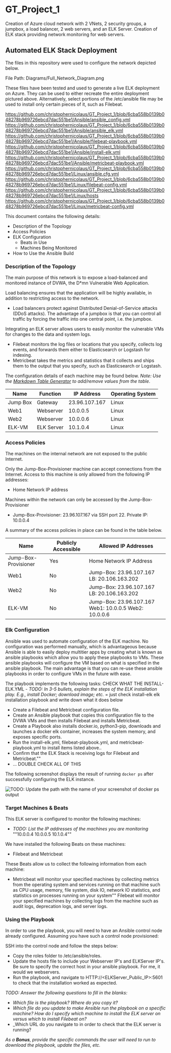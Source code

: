 # GT_Project_1
Creation of Azure cloud network with 2 VNets, 2 security groups, a jumpbox, a load balancer, 2 web servers, and an ELK Server. Creation of ELK stack providing network monitoring for web servers.

## Automated ELK Stack Deployment

The files in this repository were used to configure the network depicted below.

File Path: Diagrams/Full_Network_Diagram.png

These files have been tested and used to generate a live ELK deployment on Azure. They can be used to either recreate the entire deployment pictured above. Alternatively, select portions of the /etc/ansible file may be used to install only certain pieces of it, such as Filebeat.

https://github.com/christophernicolaus/GT_Project_1/blob/6cba558b0139b048278b969726ebcd7dac551be1/Ansible/ansible_config.yml
https://github.com/christophernicolaus/GT_Project_1/blob/6cba558b0139b048278b969726ebcd7dac551be1/Ansible/ansible_elk.yml
https://github.com/christophernicolaus/GT_Project_1/blob/6cba558b0139b048278b969726ebcd7dac551be1/Ansible/filebeat-playbook.yml
https://github.com/christophernicolaus/GT_Project_1/blob/6cba558b0139b048278b969726ebcd7dac551be1/Ansible/install-elk.yml
https://github.com/christophernicolaus/GT_Project_1/blob/6cba558b0139b048278b969726ebcd7dac551be1/Ansible/metricbeat-playbook.yml
https://github.com/christophernicolaus/GT_Project_1/blob/6cba558b0139b048278b969726ebcd7dac551be1/Linux/ansible.cfg.yml
https://github.com/christophernicolaus/GT_Project_1/blob/6cba558b0139b048278b969726ebcd7dac551be1/Linux/filebeat-config.yml
https://github.com/christophernicolaus/GT_Project_1/blob/6cba558b0139b048278b969726ebcd7dac551be1/Linux/hosts
https://github.com/christophernicolaus/GT_Project_1/blob/6cba558b0139b048278b969726ebcd7dac551be1/Linux/metricbeat-config.yml

This document contains the following details:
- Description of the Topology
- Access Policies
- ELK Configuration
  - Beats in Use
  - Machines Being Monitored
- How to Use the Ansible Build


### Description of the Topology

The main purpose of this network is to expose a load-balanced and monitored instance of DVWA, the D*mn Vulnerable Web Application.

Load balancing ensures that the application will be highly available, in addition to restricting access to the network.
- Load balancers protect against Distributed Denial-of-Service attacks (DDoS attacks). The advantage of a jumpbox is that you can control all traffic by forcing the traffic into one central point, i.e. the jumpbox.

Integrating an ELK server allows users to easily monitor the vulnerable VMs for changes to the data and system logs.
- Filebeat monitors the log files or locations that you specify, collects log events, and forwards them either to Elasticsearch or Logstash for indexing.
- Metricbeat takes the metrics and statistics that it collects and ships them to the output that you specify, such as Elasticsearch or Logstash.

The configuration details of each machine may be found below.
_Note: Use the [Markdown Table Generator](http://www.tablesgenerator.com/markdown_tables) to add/remove values from the table_.

| Name     | Function   | IP Address    | Operating System |
|----------|------------|---------------|------------------|
| Jump Box | Gateway    | 23.96.107.167 | Linux            |
| Web1     | Webserver  | 10.0.0.5      | Linux            |
| Web2     | Webserver  | 10.0.0.6      | Linux            |
| ELK-VM   | ELK Server | 10.1.0.4      | Linux            |

### Access Policies

The machines on the internal network are not exposed to the public Internet. 

Only the Jump-Box-Provisioner machine can accept connections from the Internet. Access to this machine is only allowed from the following IP addresses:
- Home Network IP address

Machines within the network can only be accessed by the Jump-Box-Provisioner
- Jump-Box-Provisioner: 23.96.107.167 via SSH port 22. Private IP: 10.0.0.4

A summary of the access policies in place can be found in the table below.

| Name                 | Publicly Accessible | Allowed IP Addresses                                  |
|----------------------|---------------------|-------------------------------------------------------|
| Jump-Box-Provisioner | Yes                 | Home Network IP Address                               |
| Web1                 | No                  | Jump-Box: 23.96.107.167 LB: 20.106.163.202            |
| Web2                 | No                  | Jump-Box: 23.96.107.167 LB: 20.106.163.202            |
| ELK-VM               | No                  | Jump-Box: 23.96.107.167 Web1: 10.0.0.5 Web2: 10.0.0.6 |

### Elk Configuration

Ansible was used to automate configuration of the ELK machine. No configuration was performed manually, which is advantageous because Ansible is able to easily deploy multitier apps by creating what is known as ansible playbooks which allow you to apply these playbooks to VMs. These ansible playbooks will configure the VM based on what is specified in the ansible playbook. The main advantage is that you can re-use these ansible playbooks in order to configure VMs in the future with ease.

The playbook implements the following tasks: CHECK WHAT THE INSTALL-ELK.YML - _TODO: In 3-5 bullets, explain the steps of the ELK installation play. E.g., install Docker; download image; etc._ = just check install-elk elk installation playbook and write down what it does below
- Create a Filebeat and Metricbeat configuration file.
- Create an Ansible playbook that copies this configuration file to the DVWA VMs and then installs Filebeat and installs Metricbeat. 
- Create a Playbook also installs docker.io, python3-pip, downloads and launches a docker elk container, increases the system memory, and exposes specific ports.
- Run the install-elk.yml, filebeat-playbook.yml, and metricbeat-playbook.yml to install items listed above..
- Confirm that the ELK Stack is receiving logs for Filebeat and Metricbeat.""
- ... DOUBLE CHECK ALL OF THIS

The following screenshot displays the result of running `docker ps` after successfully configuring the ELK instance.

![TODO: Update the path with the name of your screenshot of docker ps output](Images/docker_ps_output.png)

### Target Machines & Beats
This ELK server is configured to monitor the following machines:
- _TODO: List the IP addresses of the machines you are monitoring_
""10.0.0.4 
10.0.0.5
10.1.0.4""

We have installed the following Beats on these machines:
- Filebeat and Metricbeat

These Beats allow us to collect the following information from each machine:
- Metricbeat will monitor your specified machines by collecting metrics from the operating system and services running on that machine such as CPU usage, memory, file system, disk IO, network IO statistics, and statistics on processes running on your system""
Filebeat will monitor your specified machines by collecting logs from the machine such as audit logs, deprecation logs, and server logs.


### Using the Playbook
In order to use the playbook, you will need to have an Ansible control node already configured. Assuming you have such a control node provisioned: 

SSH into the control node and follow the steps below:
- Copy the roles folder to /etc/ansible/roles.
- Update the hosts file to include your Webserver IP's and ELKServer IP's. Be sure to specify the correct host in your ansible playbook. For me, it would we webservers.
- Run the playbook, and navigate to HTTP://<ELKServer_Public_IP>:5601 to check that the installation worked as expected.

_TODO: Answer the following questions to fill in the blanks:_
- _Which file is the playbook? Where do you copy it?_
- _Which file do you update to make Ansible run the playbook on a specific machine? How do I specify which machine to install the ELK server on versus which to install Filebeat on?_
- _Which URL do you navigate to in order to check that the ELK server is running?

_As a **Bonus**, provide the specific commands the user will need to run to download the playbook, update the files, etc._
